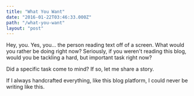 ```yaml
---
title: "What You Want"
date: "2016-01-22T03:46:33.000Z"
path: "/what-you-want"
layout: "post"
---
```

Hey, you. Yes, you... the person reading text off of a screen. What would you rather be doing right now? Seriously, if you weren't reading this blog, would you be tackling a hard, but important task right now?

Did a specific task come to mind? If so, let me share a story.

If I always handcrafted everything, like this blog platform, I could never be writing like this.